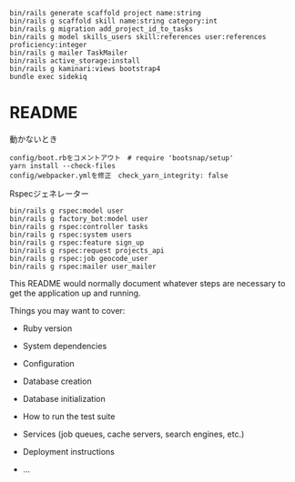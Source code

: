 ```
bin/rails generate scaffold project name:string
bin/rails g scaffold skill name:string category:int
bin/rails g migration add_project_id_to_tasks
bin/rails g model skills_users skill:references user:references proficiency:integer
bin/rails g mailer TaskMailer
bin/rails active_storage:install
bin/rails g kaminari:views bootstrap4
bundle exec sidekiq
```

# README
動かないとき
```
config/boot.rbをコメントアウト　# require 'bootsnap/setup'
yarn install --check-files
config/webpacker.ymlを修正　check_yarn_integrity: false
```

Rspecジェネレーター
```
bin/rails g rspec:model user
bin/rails g factory_bot:model user
bin/rails g rspec:controller tasks
bin/rails g rspec:system users
bin/rails g rspec:feature sign_up
bin/rails g rspec:request projects_api
bin/rails g rspec:job geocode_user
bin/rails g rspec:mailer user_mailer

```





This README would normally document whatever steps are necessary to get the
application up and running.

Things you may want to cover:

* Ruby version

* System dependencies

* Configuration

* Database creation

* Database initialization

* How to run the test suite

* Services (job queues, cache servers, search engines, etc.)

* Deployment instructions

* ...
